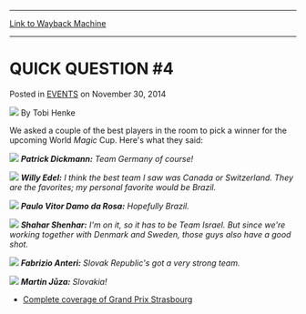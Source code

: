 
---
[Link to Wayback Machine](https://web.archive.org/web/20141218164518/http://magic.wizards.com/en/events/coverage/gpstr14/quick-question-4-2014-11-30)

[_metadata_:author]:- "Tobi Henke"
[_metadata_:description]:- "We asked a couple of the best players in the room to pick a winner for the upcoming World Magic Cup. Here's what they said:"
[_metadata_:generator]:- "Drupal 7 (http://drupal.org)"
[_metadata_:node]:- "314898"
[_metadata_:publish_date]:- "2014-11-30"
[_metadata_:source]:- "div-main-content"
[_metadata_:title]:- "QUICK QUESTION #4"
[_metadata_:wayback_capture_timestamp]:- "2014-12-18 16:45:18"
[_metadata_:wayback_raw_url]:- "https://web.archive.org/web/20141218164518id_/http://magic.wizards.com/en/events/coverage/gpstr14/quick-question-4-2014-11-30"
[_metadata_:wayback_url]:- "http://magic.wizards.com/en/events/coverage/gpstr14/quick-question-4-2014-11-30"
---


QUICK QUESTION #4
=================



 Posted in [EVENTS](/en/events)
 on November 30, 2014 






![](https://media.magic.wizards.com/styles/auth_small/public/images/person/henke_author.jpg)
By Tobi Henke










We asked a couple of the best players in the room to pick a winner for the upcoming World *Magic* Cup. Here's what they said:





![](https://media.wizards.com/2014/events/gpstr14/qq_dickmann.jpg)
***Patrick Dickmann:** Team Germany of course!* 


![](https://media.wizards.com/2014/events/gpstr14/qq_edel.jpg)
***Willy Edel:** I think the best team I saw was Canada or Switzerland. They are the favorites; my personal favorite would be Brazil.* 







![](https://media.wizards.com/2014/events/gpstr14/qq_damodarosa.jpg)
***Paulo Vitor Damo da Rosa:** Hopefully Brazil.* 


![](https://media.wizards.com/2014/events/gpstr14/qq_shenhar.jpg)
***Shahar Shenhar:** I'm on it, so it has to be Team Israel. But since we're working together with Denmark and Sweden, those guys also have a good shot.* 







![](https://media.wizards.com/2014/events/gpstr14/qq_anteri.jpg)
***Fabrizio Anteri:** Slovak Republic's got a very strong team.* 


![](https://media.wizards.com/2014/events/gpstr14/qq_juza.jpg)
***Martin Jůza:** Slovakia!* 





* [Complete coverage of Grand Prix Strasbourg](/node/314644)

 




